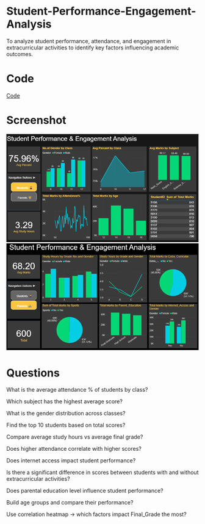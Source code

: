 # Student-Performance-Engagement-Analysis
To analyze student performance, attendance, and engagement in extracurricular activities to identify key factors influencing academic outcomes.

# Code
<a href="https://github.com/Siddaling1/Student-Performance-Engagement-Analysis/blob/main/Student_Performance_%26_Engagement_Analysis_.ipynb"> Code </a>

# Screenshot
![Report Screenshot](https://raw.githubusercontent.com/Siddaling1/Student-Performance-Engagement-Analysis/main/Report%201.png)
![Report 2 Screenshot](https://raw.githubusercontent.com/Siddaling1/Student-Performance-Engagement-Analysis/main/Report%202.png)


# Questions

What is the average attendance % of students by class?

Which subject has the highest average score?

What is the gender distribution across classes?

Find the top 10 students based on total scores?

Compare average study hours vs average final grade?

Does higher attendance correlate with higher scores?

Does internet access impact student performance?

Is there a significant difference in scores between students with and without extracurricular activities?

Does parental education level influence student performance?

Build age groups and compare their performance?

Use correlation heatmap → which factors impact Final_Grade the most?
